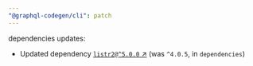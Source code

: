 ```yaml
---
"@graphql-codegen/cli": patch
---
```


dependencies updates: 

- Updated dependency [`listr2@^5.0.0` ↗︎](https://www.npmjs.com/package/listr2/v/^5.0.0) (was `^4.0.5`, in `dependencies`)
